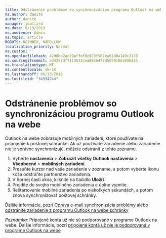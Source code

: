 ```yaml
---
title: Odstránenie problémov so synchronizáciou programu Outlook na webe
ms.author: daeite
author: daeite
manager: joallard
ms.date: 6/13/2019
ms.audience: Admin
ms.topic: article
ROBOTS: NOINDEX, NOFOLLOW
localization_priority: Normal
ms.custom: ''
ms.openlocfilehash: 4298bb2ac29affef0c879f567ea62d0a149c2139
ms.sourcegitcommit: ad4257df7113531cea883b477d505918da99b325
ms.translationtype: MT
ms.contentlocale: sk-SK
ms.lasthandoff: 06/13/2019
ms.locfileid: "34934244"
---
```

# <a name="fix-outlook-on-the-web-sync-issues"></a>Odstránenie problémov so synchronizáciou programu Outlook na webe

Outlook na webe zobrazuje mobilných zariadení, ktoré používate na pripojenie k poštovej schránke. Ak už používate zariadenie alebo zariadenie nie je správne synchronizujú, môžete odstrániť z tohto zoznamu.

1. Vyberte **nastavenia** > **Zobraziť všetky Outlook nastavenia** > **Všeobecné** > **mobilných zariadení**.
1. Presuňte kurzor nad vaše zariadenie v zozname, a potom vyberte ikonu koša odstráňte partnerstvo zariadenia.
1. V hornej časti okna, kliknite na tlačidlo **Uložiť**.
1. Prejdite do svojho mobilného zariadenia a úplne vypnite.
1. Reštartovanie mobilné zariadenia po niekoľkých sekundách, a potom znova synchronizovať poštovej schránky.

Ďalšie informácie, pozri [Oprava e-mail synchronizácia problémy alebo odstránite zariadenie z programu Outlook na webe schránky](https://support.office.com/article/775ed31c-05bd-4ee4-b1b3-33fad7b5b992)

*Poznámka:* Pripojené kontá už nie sú podporované v programe Outlook na webe. Ďalšie informácie, pozri [pripojené kontá už nie je podporovaná v programe Outlook na webe](https://support.office.com/article/5cc526bf-e928-4a99-8b9f-5e089df7d887)